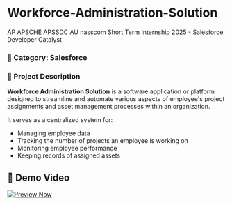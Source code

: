 # Workforce-Administration-Solution
AP APSCHE APSSDC AU nasscom Short Term Internship 2025 - Salesforce Developer Catalyst

### 📁 Category: Salesforce

### 📄 Project Description

**Workforce Administration Solution** is a software application or platform designed to streamline and automate various aspects of employee's project assignments and asset management processes within an organization.

It serves as a centralized system for:
- Managing employee data
- Tracking the number of projects an employee is working on
- Monitoring employee performance
- Keeping records of assigned assets
## 🎥 Demo Video
[![Preview Now](https://img.shields.io/badge/Preview-Video-blueviolet)](https://github.com/keerthivddv/Workforce-Administration-Solution/blob/646e6f8813b7778ec4d6ebbe4591f6a1a75f3078/WAS%20Demo.html)
